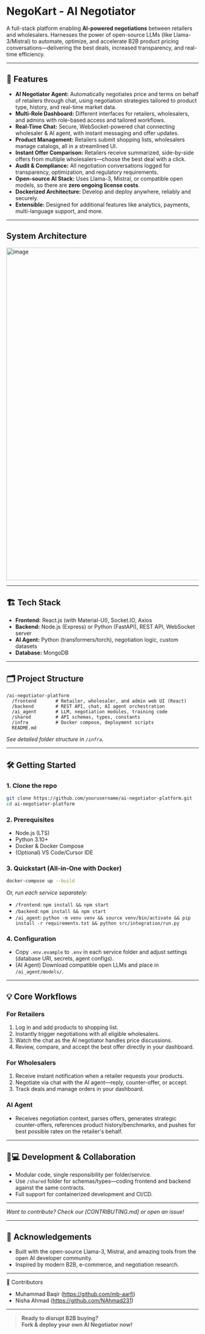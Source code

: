 # NegoKart - AI Negotiator 

A full-stack platform enabling **AI-powered negotiations** between retailers and wholesalers. Harnesses the power of open-source LLMs (like Llama-3/Mistral) to automate, optimize, and accelerate B2B product pricing conversations—delivering the best deals, increased transparency, and real-time efficiency.

***

## 🚀 Features

- **AI Negotiator Agent:** Automatically negotiates price and terms on behalf of retailers through chat, using negotiation strategies tailored to product type, history, and real-time market data.
- **Multi-Role Dashboard:** Different interfaces for retailers, wholesalers, and admins with role-based access and tailored workflows.
- **Real-Time Chat:** Secure, WebSocket-powered chat connecting wholesaler & AI agent, with instant messaging and offer updates.
- **Product Management:** Retailers submit shopping lists, wholesalers manage catalogs, all in a streamlined UI.
- **Instant Offer Comparison:** Retailers receive summarized, side-by-side offers from multiple wholesalers—choose the best deal with a click.
- **Audit & Compliance:** All negotiation conversations logged for transparency, optimization, and regulatory requirements.
- **Open-source AI Stack:** Uses Llama-3, Mistral, or compatible open models, so there are **zero ongoing license costs**.
- **Dockerized Architecture:** Develop and deploy anywhere, reliably and securely.
- **Extensible:** Designed for additional features like analytics, payments, multi-language support, and more.

***
## System Architecture
<img width="701" height="869" alt="image" src="https://github.com/user-attachments/assets/f3a3bdbf-075c-401c-a5b7-d8ed72d62543" />

***

## 🏗️ Tech Stack

- **Frontend:** React.js (with Material-UI), Socket.IO, Axios
- **Backend:** Node.js (Express) or Python (FastAPI), REST API, WebSocket server
- **AI Agent:** Python (transformers/torch), negotiation logic, custom datasets
- **Database:** MongoDB
  
***

## 🗂️ Project Structure

```plaintext
/ai-negotiator-platform
  /frontend       # Retailer, wholesaler, and admin web UI (React)
  /backend        # REST API, chat, AI agent orchestration
  /ai_agent       # LLM, negotiation modules, training code
  /shared         # API schemas, types, constants
  /infra          # Docker compose, deployment scripts
  README.md
```
*See detailed folder structure in `/infra`.*

***

## 🛠️ Getting Started

### 1. Clone the repo

```bash
git clone https://github.com/yourusername/ai-negotiator-platform.git
cd ai-negotiator-platform
```

### 2. Prerequisites

- Node.js (LTS)
- Python 3.10+
- Docker & Docker Compose
- (Optional) VS Code/Cursor IDE

### 3. Quickstart (All-in-One with Docker)

```bash
docker-compose up --build
```

*Or, run each service separately:*
- `/frontend`: `npm install && npm start`
- `/backend`: `npm install && npm start`
- `/ai_agent`: `python -m venv venv && source venv/bin/activate && pip install -r requirements.txt && python src/integration/run.py`

### 4. Configuration

- Copy `.env.example` to `.env` in each service folder and adjust settings (database URI, secrets, agent configs).
- (AI Agent) Download compatible open LLMs and place in `/ai_agent/models/`.

***

## 💡 Core Workflows

### For Retailers
1. Log in and add products to shopping list.
2. Instantly trigger negotiations with all eligible wholesalers.
3. Watch the chat as the AI negotiator handles price discussions.
4. Review, compare, and accept the best offer directly in your dashboard.

### For Wholesalers
1. Receive instant notification when a retailer requests your products.
2. Negotiate via chat with the AI agent—reply, counter-offer, or accept.
3. Track deals and manage orders in your dashboard.

### AI Agent
- Receives negotiation context, parses offers, generates strategic counter-offers, references product history/benchmarks, and pushes for best possible rates on the retailer's behalf.

***

## 👩💻 Development & Collaboration

- Modular code, single responsibility per folder/service.
- Use `/shared` folder for schemas/types—coding frontend and backend against the same contracts.
- Full support for containerized development and CI/CD.

***

*Want to contribute? Check our [CONTRIBUTING.md] or open an issue!*

***

## 🙌 Acknowledgements

- Built with the open-source Llama-3, Mistral, and amazing tools from the open AI developer community.
- Inspired by modern B2B, e-commerce, and negotiation research.

***

👥 Contributors
- Muhammad Baqir (https://github.com/mb-aarfi)
- Nisha Ahmad (https://github.com/NAhmad231)

***

> **Ready to disrupt B2B buying?  
Fork & deploy your own AI Negotiator now!**
